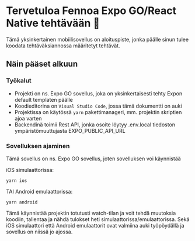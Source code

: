# Tervetuloa Fennoa Expo GO/React Native tehtävään 👋
Tämä yksinkertainen mobiilisovellus on aloituspiste, jonka päälle sinun tulee koodata tehtäväksiannossa määritetyt tehtävät.

## Näin pääset alkuun

### Työkalut
* Projekti on ns. Expo GO sovellus, joka on yksinkertaisesti tehty Expon default templaten päälle
* Koodieditorina on `Visual Studio Code`, jossa tämä dokumentti on auki
* Projektissa on käytössä `yarn` pakettimanageri, mm. projektin skriptien ajoa varten
* Backendinä toimii Rest API, jonka osoite löytyy .env.local tiedoston ympäristömuuttujasta EXPO_PUBLIC_API_URL

### Sovelluksen ajaminen
Tämä sovellus on ns. Expo GO sovellus, joten sovelluksen voi käynnistää

iOS simulaattorissa:
```
yarn ios
```
TAI Android emulaattorissa:
```
yarn android
```

Tämä käynnistää projektin totutusti watch-tilan ja voit tehdä muutoksia koodiin, tallentaa ja nähdä tulokset heti simulaattorissa/emulaattorissa. Sekä iOS simulaattori että Android emulaattorit ovat valmiina auki työpöydällä ja sovellus on niissä jo ajossa.
